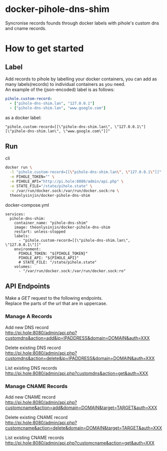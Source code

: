# docker-pihole-dns-shim
Syncronise records founds through docker labels with pihole's custom dns and cname records.  
# How to get started
## Label
Add records to pihole by labelling your docker containers, you can add as many labels(records) to individual containers as you need.  
An example of the (json-encoded) label is as follows:
```yaml
pihole.custom-record:
  - ["pihole-dns-shim.lan", "127.0.0.1"]
  - ["pihole-dns-shim.lan", "www.google.com"]
```
as a docker label:
```
"pihole.custom-record=[[\"pihole-dns-shim.lan\", \"127.0.0.1\"] [\"pihole-dns-shim.lan\", \"www.google.com\"]]"
```
## Run
cli
```bash
docker run \
  -l "pihole.custom-record=[[\"pihole-dns-shim.lan\", \"127.0.0.1\"]]" \
  -e PIHOLE_TOKEN="" \
  -e PIHOLE_API="http://pi.hole:8080/admin/api.php" \
  -e STATE_FILE="/state/pihole.state" \
  -v /var/run/docker.sock:/var/run/docker.sock:ro \
  theonlysinjin/docker-pihole-dns-shim
```
docker-compose.yml
```docker
services:
  pihole-dns-shim:
    container_name: "pihole-dns-shim"
    image: theonlysinjin/docker-pihole-dns-shim
    restart: unless-stopped
    labels:
      - "pihole.custom-record=[[\"pihole-dns-shim.lan\", \"127.0.0.1\"]]"
    environment:
      PIHOLE_TOKEN: "${PIHOLE_TOKEN}"
      PIHOLE_API: "${PIHOLE_API}"
      # STATE_FILE: "/state/pihole.state"
    volumes:
      - "/var/run/docker.sock:/var/run/docker.sock:ro"
```

## API Endpoints
Make a _GET_ request to the following endpoints.  
Replace the parts of the url that are in uppercase.
### Manage A Records
Add new DNS record  
http://pi.hole:8080/admin/api.php?customdns&action=add&ip=IPADDRESS&domain=DOMAIN&auth=XXX

Delete existing DNS record  
http://pi.hole:8080/admin/api.php?customdns&action=delete&ip=IPADDRESS&domain=DOMAIN&auth=XXX

List existing DNS records  
http://pi.hole:8080/admin/api.php?customdns&action=get&auth=XXX

### Manage CNAME Records
Add new CNAME record  
http://pi.hole:8080/admin/api.php?customcname&action=add&domain=DOMAIN&target=TARGET&auth=XXX

Delete existing CNAME record  
http://pi.hole:8080/admin/api.php?customcname&action=delete&domain=DOMAIN&target=TARGET&auth=XXX

List existing CNAME records  
http://pi.hole:8080/admin/api.php?customcname&action=get&auth=XXX
